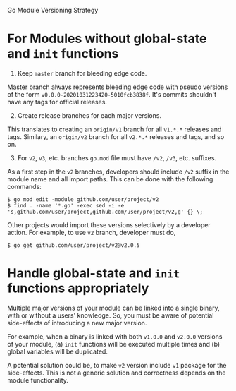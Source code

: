 Go Module Versioning Strategy

# For Modules without global-state and `init` functions

1. Keep `master` branch for bleeding edge code.

Master branch always represents bleeding edge code with pseudo versions of the
form `v0.0.0-20201031223420-5010fcb3838f`. It's commits shouldn't have any tags
for official releases.

2. Create release branches for each major versions.

This translates to creating an `origin/v1` branch for all `v1.*.*` releases and
tags. Similary, an `origin/v2` branch for all `v2.*.*` releases and tags, and
so on.

3. For `v2`, `v3`, etc. branches `go.mod` file must have `/v2`, `/v3`, etc. suffixes.

As a first step in the `v2` branches, developers should include `/v2` suffix in
the module name and all import paths. This can be done with the following
commands:

```
$ go mod edit -module github.com/user/project/v2
$ find . -name '*.go' -exec sed -i -e 's,github.com/user/project,github.com/user/project/v2,g' {} \;
```

Other projects would import these versions selectively by a developer
action. For example, to use `v2` branch, developer must do,

```
$ go get github.com/user/project/v2@v2.0.5
```

# Handle global-state and `init` functions appropriately

Multiple major versions of your module can be linked into a single binary, with
or without a users' knowledge. So, you must be aware of potential side-effects
of introducing a new major version.

For example, when a binary is linked with both `v1.0.0` and `v2.0.0` versions
of your module, (a) `init` functions will be executed multiple times and (b)
global variables will be duplicated.

A potential solution could be, to make `v2` version include `v1` package for
the side-effects. This is not a generic solution and correctness depends on the
module functionality.
